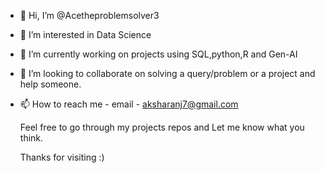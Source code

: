 - 👋 Hi, I’m @Acetheproblemsolver3
- 👀 I’m interested in Data Science
- 🌱 I’m currently working on projects using SQL,python,R and Gen-AI
- 💞️ I’m looking to collaborate on solving a query/problem or a project and help someone.
- 📫 How to reach me - email - aksharanj7@gmail.com
  
    Feel free to go through my projects repos and Let me know what you think.

  Thanks for visiting :)

<!---
Acetheproblemsolver3/Acetheproblemsolver3 is a ✨ special ✨ repository because its `README.md` (this file) appears on your GitHub profile.
You can click the Preview link to take a look at your changes.
--->
